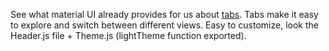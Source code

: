 See what material UI already provides for us about [tabs](https://mui.com/material-ui/react-tabs/).
Tabs make it easy to explore and switch between different views. 
Easy to customize, look the Header.js file + Theme.js (lightTheme function exported).